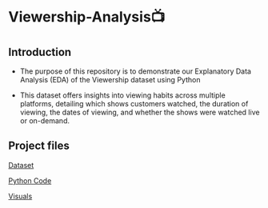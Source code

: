 # Viewership-Analysis📺

## Introduction

* The purpose of this repository is to demonstrate our Explanatory Data Analysis (EDA) of the Viewership dataset using Python

* This dataset offers insights into viewing habits across multiple platforms, detailing which shows customers watched, the duration of viewing, the dates of viewing, and whether the shows were watched live or on-demand.

## Project files

[Dataset]()

[Python Code]()

[Visuals]()
